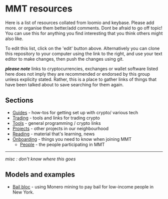 # MMT resources

Here is a list of resources collated from loomio and keybase.  Please add more.  or organise them better/add comments.  Dont be afraid to go off topic!  You can use this for anything you find interesting that you think others might also like.

To edit this list, click on the 'edit' button above.  Alternatively you can clone this repository to your computer using the link to the right, and use your text editor to make changes, then push the changes using git.  

***please note*** links to cryptocurrencies, exchanges or wallet software listed here does not imply they are recommended or endorsed by this group unless explicity stated.  Rather, this is a place to gather links of things that have been talked about to save searching for them again.  


## Sections

* [Guides](./Guides.md) - how-tos for getting set up with crypto/ various tech
* [Trading](./Trading.md) - tools and links for trading crypto
* [Tools](./Tools.md) - general programming / crypto links
* [Projects](./Projects.md) - other projects in our neighbourhood
* [Reading](./Reading.md) - material that's learning, news
* [Onboarding](./Onboarding.md) - things you need to know when joining MMT
  - [People](./People.md) - the people participating in MMT


---

_misc : don't know where this goes_

## Models and examples

* [Bail bloc](https://bailbloc.thenewinquiry.com/about.html) - using Monero mining to pay bail for low-income people in New York.


